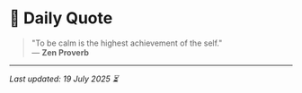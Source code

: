 # 📜 Daily Quote

> "To be calm is the highest achievement of the self."  
> — **Zen Proverb**

---

_Last updated: 19 July 2025 ⏳_
